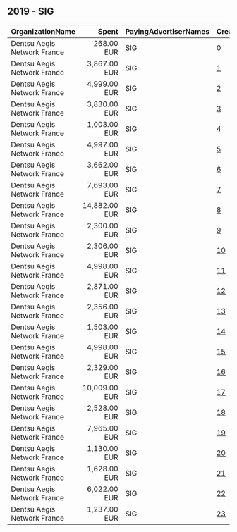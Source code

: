## 2019 - SIG 
|OrganizationName|Spent|PayingAdvertiserNames|CreativeUrls|Impressions|Genders|AgeBrackets|CountryCodes|BillingAddresses|CandidateBallotInformation|
|:---|---:|:---|:---|---:|:---|:---|:---|:---|:---|
|Dentsu Aegis Network France|268.00 EUR|SIG|[0](https://www.snap.com/political-ads/asset/7622ec3d9011d7a90a921a39558120c3d6c22c9a98ec0cb79879d35f8196f877?mediaType=jpg)|324,566||18-34|france|"67 Av. de Wagram,Paris,75017,FR"||
|Dentsu Aegis Network France|3,867.00 EUR|SIG|[1](https://www.snap.com/political-ads/asset/88b473ced4bf38b7cd5cc86df7158ee68017dd21886ca9368af5674ef9fb24db?mediaType=mp4)|5,389,540||18-|france|"67 Av. de Wagram,Paris,75017,FR"||
|Dentsu Aegis Network France|4,999.00 EUR|SIG|[2](https://www.snap.com/political-ads/asset/6d16be359a68a1d9388232d10216652c12681a2efadbd0969ce0848d2269ad3b?mediaType=mp4)|5,150,953|FEMALE|15+|france|"67 Av. de Wagram,Paris,75017,FR"||
|Dentsu Aegis Network France|3,830.00 EUR|SIG|[3](https://www.snap.com/political-ads/asset/59de2ef2892e337d17ef6ecdf3ff796c2611a364bd0198c2d99fa52ae2bad198?mediaType=jpg)|4,854,350||18-34|france|"67 Av. de Wagram,Paris,75017,FR"||
|Dentsu Aegis Network France|1,003.00 EUR|SIG|[4](https://www.snap.com/political-ads/asset/b760c242b481325425aa0cdd0194e3239207bbb68c19900fa21c574b7627005a?mediaType=png)|980,647||18-34|france|"67 Av. de Wagram,Paris,75017,FR"||
|Dentsu Aegis Network France|4,997.00 EUR|SIG|[5](https://www.snap.com/political-ads/asset/958b4ba7809660a69e240bd96e9ef43fcac8af28f0f65c4378b8f9c65e47f21f?mediaType=mp4)|2,854,951|FEMALE|25+|france|"67 Av. de Wagram,Paris,75017,FR"||
|Dentsu Aegis Network France|3,662.00 EUR|SIG|[6](https://www.snap.com/political-ads/asset/792f4291c6beea3db717f4cfc98aa8a69296cfbf585bd48aea60d37b3492e205?mediaType=jpg)|4,664,504||18-34|france|"67 Av. de Wagram,Paris,75017,FR"||
|Dentsu Aegis Network France|7,693.00 EUR|SIG|[7](https://www.snap.com/political-ads/asset/7b824933d91455048ba0c4b1f6675b39aace519abb5fce15a333525884d3c16c?mediaType=mp4)|14,061,895||15-34|france|"67 Av. de Wagram,Paris,75017,FR"||
|Dentsu Aegis Network France|14,882.00 EUR|SIG|[8](https://www.snap.com/political-ads/asset/77eb331f142f7a7cbfc5d2209bd33ccc95a73334f9d8ff6ce6beff7f1d733b93?mediaType=jpg)|18,228,091||18-34|france|"67 Av. de Wagram,Paris,75017,FR"||
|Dentsu Aegis Network France|2,300.00 EUR|SIG|[9](https://www.snap.com/political-ads/asset/9c163c1943561f3117158738330ffc6f875a40494e5b40c73ca10d1e5d7ea51c?mediaType=mp4)|3,333,204||18-|france|"67 Av. de Wagram,Paris,75017,FR"||
|Dentsu Aegis Network France|2,306.00 EUR|SIG|[10](https://www.snap.com/political-ads/asset/7b824933d91455048ba0c4b1f6675b39aace519abb5fce15a333525884d3c16c?mediaType=mp4)|2,840,299||15-34|france|"67 Av. de Wagram,Paris,75017,FR"||
|Dentsu Aegis Network France|4,998.00 EUR|SIG|[11](https://www.snap.com/political-ads/asset/73f8121bcb3faddc0e3f16dbed5d982c7102f2245e0ce5e01d9fb152d3816f4d?mediaType=mp4)|7,147,661||15+|france|"67 Av. de Wagram,Paris,75017,FR"||
|Dentsu Aegis Network France|2,871.00 EUR|SIG|[12](https://www.snap.com/political-ads/asset/e5cd494f00fb12d240e1c8a532af2699701dffa614f313a6df7b414e127af836?mediaType=mp4)|3,057,759||18-30|france|"67 Av. de Wagram,Paris,75017,FR"||
|Dentsu Aegis Network France|2,356.00 EUR|SIG|[13](https://www.snap.com/political-ads/asset/938f5aebaf852781761fb01fdc86dc7b26d7aa2af72e273cee79feac8787252d?mediaType=jpg)|2,990,121||18-34|france|"67 Av. de Wagram,Paris,75017,FR"||
|Dentsu Aegis Network France|1,503.00 EUR|SIG|[14](https://www.snap.com/political-ads/asset/7d9fb51dfeec362b065d53c4ddc71274c84c48072d0b2d9a4e8ed93ca867ae85?mediaType=mp4)|2,175,165||18-|france|"67 Av. de Wagram,Paris,75017,FR"||
|Dentsu Aegis Network France|4,998.00 EUR|SIG|[15](https://www.snap.com/political-ads/asset/718d0c351acd47e7a0b4f1ad356b2cf17c496c197e9d7d666cea45968a70015c?mediaType=mp4)|7,197,013|FEMALE|15+|france|"67 Av. de Wagram,Paris,75017,FR"||
|Dentsu Aegis Network France|2,329.00 EUR|SIG|[16](https://www.snap.com/political-ads/asset/04a8e5612e475d69c07b5d9b392b2e327388b27427297f54f94c45f68e34a559?mediaType=mp4)|3,016,309||18-|france|"67 Av. de Wagram,Paris,75017,FR"||
|Dentsu Aegis Network France|10,009.00 EUR|SIG|[17](https://www.snap.com/political-ads/asset/e1267a4aa4f4e2a6cedbf69b5f80f24997b081e4d18cd1c36ac152574c523abb?mediaType=mp4)|11,734,828||18-24|france|"67 Av. de Wagram,Paris,75017,FR"||
|Dentsu Aegis Network France|2,528.00 EUR|SIG|[18](https://www.snap.com/political-ads/asset/81bc8250b424a60aa69c51d67c41d6af50c0a3ebb99309a8f891a32e25acb087?mediaType=mp4)|2,823,243||18-30|france|"67 Av. de Wagram,Paris,75017,FR"||
|Dentsu Aegis Network France|7,965.00 EUR|SIG|[19](https://www.snap.com/political-ads/asset/9d15d9ed41cc026116290cffe5876ed3e9c28c2db7c6337924e9b702e67dbdf7?mediaType=mp4)|9,512,425||18-24|france|"67 Av. de Wagram,Paris,75017,FR"||
|Dentsu Aegis Network France|1,130.00 EUR|SIG|[20](https://www.snap.com/political-ads/asset/30c3752a6d1c757025c1b89c31409bc6609560dcfbf3add6dd1cd88564846cd6?mediaType=png)|1,032,462||18-34|france|"67 Av. de Wagram,Paris,75017,FR"||
|Dentsu Aegis Network France|1,628.00 EUR|SIG|[21](https://www.snap.com/political-ads/asset/e18a0794f5f01dfd114af4e26440724610d83db95f86888b6975c7a23affa89b?mediaType=png)|1,601,863||18-34|france|"67 Av. de Wagram,Paris,75017,FR"||
|Dentsu Aegis Network France|6,022.00 EUR|SIG|[22](https://www.snap.com/political-ads/asset/cd0f58bc74c66c17c5afb53b5552fd52991c672bd0738cfb86c7b2ea8045b42e?mediaType=mp4)|7,228,679||18-24|france|"67 Av. de Wagram,Paris,75017,FR"||
|Dentsu Aegis Network France|1,237.00 EUR|SIG|[23](https://www.snap.com/political-ads/asset/919c13e315f40238e97dbb216b5a2c7cefcedba3e2c60c4b34045e7cf2f4e67e?mediaType=png)|1,204,731||18-34|france|"67 Av. de Wagram,Paris,75017,FR"||
